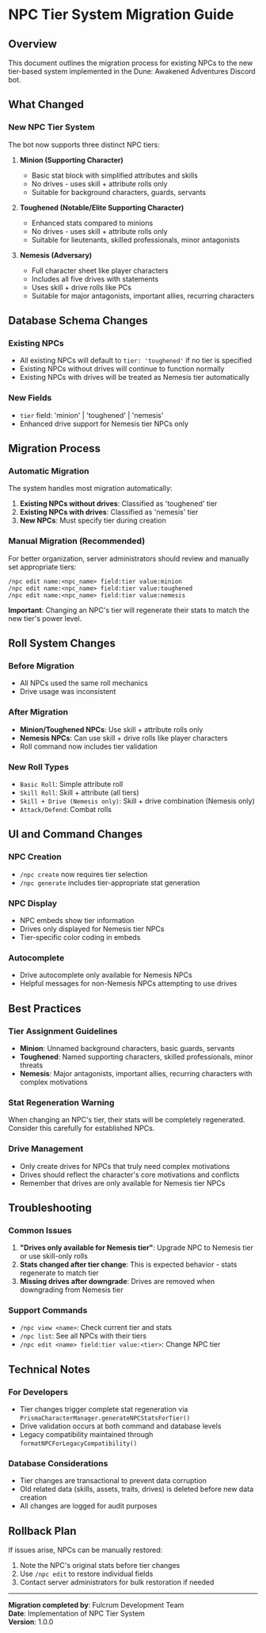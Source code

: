 # NPC Tier System Migration Guide

## Overview
This document outlines the migration process for existing NPCs to the new tier-based system implemented in the Dune: Awakened Adventures Discord bot.

## What Changed

### New NPC Tier System
The bot now supports three distinct NPC tiers:

1. **Minion (Supporting Character)**
   - Basic stat block with simplified attributes and skills
   - No drives - uses skill + attribute rolls only
   - Suitable for background characters, guards, servants

2. **Toughened (Notable/Elite Supporting Character)**
   - Enhanced stats compared to minions
   - No drives - uses skill + attribute rolls only
   - Suitable for lieutenants, skilled professionals, minor antagonists

3. **Nemesis (Adversary)**
   - Full character sheet like player characters
   - Includes all five drives with statements
   - Uses skill + drive rolls like PCs
   - Suitable for major antagonists, important allies, recurring characters

## Database Schema Changes

### Existing NPCs
- All existing NPCs will default to `tier: 'toughened'` if no tier is specified
- Existing NPCs without drives will continue to function normally
- Existing NPCs with drives will be treated as Nemesis tier automatically

### New Fields
- `tier` field: 'minion' | 'toughened' | 'nemesis'
- Enhanced drive support for Nemesis tier NPCs only

## Migration Process

### Automatic Migration
The system handles most migration automatically:

1. **Existing NPCs without drives**: Classified as 'toughened' tier
2. **Existing NPCs with drives**: Classified as 'nemesis' tier
3. **New NPCs**: Must specify tier during creation

### Manual Migration (Recommended)
For better organization, server administrators should review and manually set appropriate tiers:

```
/npc edit name:<npc_name> field:tier value:minion
/npc edit name:<npc_name> field:tier value:toughened  
/npc edit name:<npc_name> field:tier value:nemesis
```

**Important**: Changing an NPC's tier will regenerate their stats to match the new tier's power level.

## Roll System Changes

### Before Migration
- All NPCs used the same roll mechanics
- Drive usage was inconsistent

### After Migration
- **Minion/Toughened NPCs**: Use skill + attribute rolls only
- **Nemesis NPCs**: Can use skill + drive rolls like player characters
- Roll command now includes tier validation

### New Roll Types
- `Basic Roll`: Simple attribute roll
- `Skill Roll`: Skill + attribute (all tiers)
- `Skill + Drive (Nemesis only)`: Skill + drive combination (Nemesis only)
- `Attack/Defend`: Combat rolls

## UI and Command Changes

### NPC Creation
- `/npc create` now requires tier selection
- `/npc generate` includes tier-appropriate stat generation

### NPC Display
- NPC embeds show tier information
- Drives only displayed for Nemesis tier NPCs
- Tier-specific color coding in embeds

### Autocomplete
- Drive autocomplete only available for Nemesis NPCs
- Helpful messages for non-Nemesis NPCs attempting to use drives

## Best Practices

### Tier Assignment Guidelines
- **Minion**: Unnamed background characters, basic guards, servants
- **Toughened**: Named supporting characters, skilled professionals, minor threats
- **Nemesis**: Major antagonists, important allies, recurring characters with complex motivations

### Stat Regeneration Warning
When changing an NPC's tier, their stats will be completely regenerated. Consider this carefully for established NPCs.

### Drive Management
- Only create drives for NPCs that truly need complex motivations
- Drives should reflect the character's core motivations and conflicts
- Remember that drives are only available for Nemesis tier NPCs

## Troubleshooting

### Common Issues
1. **"Drives only available for Nemesis tier"**: Upgrade NPC to Nemesis tier or use skill-only rolls
2. **Stats changed after tier change**: This is expected behavior - stats regenerate to match tier
3. **Missing drives after downgrade**: Drives are removed when downgrading from Nemesis tier

### Support Commands
- `/npc view <name>`: Check current tier and stats
- `/npc list`: See all NPCs with their tiers
- `/npc edit <name> field:tier value:<tier>`: Change NPC tier

## Technical Notes

### For Developers
- Tier changes trigger complete stat regeneration via `PrismaCharacterManager.generateNPCStatsForTier()`
- Drive validation occurs at both command and database levels
- Legacy compatibility maintained through `formatNPCForLegacyCompatibility()`

### Database Considerations
- Tier changes are transactional to prevent data corruption
- Old related data (skills, assets, traits, drives) is deleted before new data creation
- All changes are logged for audit purposes

## Rollback Plan

If issues arise, NPCs can be manually restored:
1. Note the NPC's original stats before tier changes
2. Use `/npc edit` to restore individual fields
3. Contact server administrators for bulk restoration if needed

---

**Migration completed by**: Fulcrum Development Team  
**Date**: Implementation of NPC Tier System  
**Version**: 1.0.0
